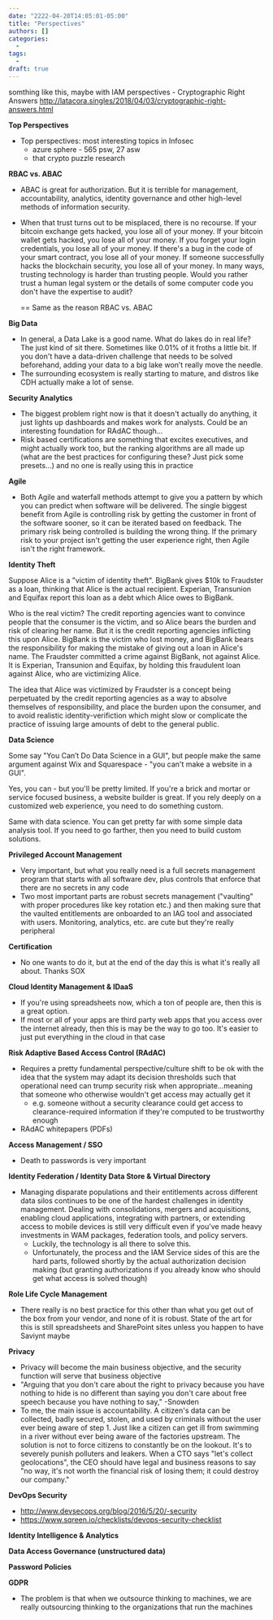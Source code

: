 ```yaml
---
date: "2222-04-20T14:05:01-05:00"
title: "Perspectives"
authors: []
categories:
  - 
tags:
  - 
draft: true
---
```


somthing like this, maybe with IAM perspectives - Cryptographic Right Answers
http://latacora.singles/2018/04/03/cryptographic-right-answers.html

**Top Perspectives**

- Top perspectives: most interesting topics in Infosec
  - azure sphere - 565 psw, 27 asw
  - that crypto puzzle research

**RBAC vs. ABAC**

- ABAC is great for authorization. But it is terrible for management, accountability, analytics, identity governance and other high-level methods of information security.

- When that trust turns out to be misplaced, there is no recourse. If your bitcoin exchange gets hacked, you lose all of your money. If your bitcoin wallet gets hacked, you lose all of your money. If you forget your login credentials, you lose all of your money. If there's a bug in the code of your smart contract, you lose all of your money. If someone successfully hacks the blockchain security, you lose all of your money. In many ways, trusting technology is harder than trusting people. Would you rather trust a human legal system or the details of some computer code you don't have the expertise to audit?

  == Same as the reason RBAC vs. ABAC

**Big Data**

- In general, a Data Lake is a good name. What do lakes do in real life? The just kind of sit there. Sometimes like 0.01% of it froths a little bit. If you don't have a data-driven challenge that needs to be solved beforehand, adding your data to a big lake won’t really move the needle.
- The surrounding ecosystem is really starting to mature, and distros like CDH actually make a lot of sense.

**Security Analytics**

- The biggest problem right now is that it doesn't actually do anything, it just lights up dashboards and makes work for analysts. Could be an interesting foundation for RAdAC though…
- Risk based certifications are something that excites executives, and might actually work too, but the ranking algorithms are all made up (what are the best practices for configuring these? Just pick some presets…) and no one is really using this in practice

**Agile**

- Both Agile and waterfall methods attempt to give you a pattern by which you can predict when software will be delivered. The single biggest benefit from Agile is controlling risk by getting the customer in front of the software sooner, so it can be iterated based on feedback. The primary risk being controlled is building the wrong thing. If the primary risk to your project isn't getting the user experience right, then Agile isn't the right framework.

**Identity Theft**

Suppose Alice is a "victim of identity theft". BigBank gives $10k to Fraudster as a loan, thinking that Alice is the actual recipient. Experian, Transunion and Equifax report this loan as a debt which Alice owes to BigBank.

Who is the real victim? The credit reporting agencies want to convince people that the consumer is the victim, and so Alice bears the burden and risk of clearing her name. But it is the credit reporting agencies inflicting this upon Alice. BigBank is the victim who lost money, and BigBank bears the responsibility for making the mistake of giving out a loan in Alice's name. The Fraudster committed a crime against BigBank, not against Alice. It is Experian, Transunion and Equifax, by holding this fraudulent loan against Alice, who are victimizing Alice.

The idea that Alice was victimized by Fraudster is a concept being perpetuated by the credit reporting agencies as a way to absolve themselves of responsibility, and place the burden upon the consumer, and to avoid realistic identity-verifiction which might slow or complicate the practice of issuing large amounts of debt to the general public.

**Data Science**

Some say "You Can’t Do Data Science in a GUI", but people make the same argument against Wix and Squarespace - "you can't make a website in a GUI".

Yes, you can - but you'll be pretty limited. If you're a brick and mortar or service focused business, a website builder is great. If you rely deeply on a customized web experience, you need to do something custom.

Same with data science. You can get pretty far with some simple data analysis tool. If you need to go farther, then you need to build custom solutions.

**Privileged Account Management**

- Very important, but what you really need is a full secrets management program that starts with all software dev, plus controls that enforce that there are no secrets in any code
- Two most important parts are robust secrets management ("vaulting" with proper procedures like key rotation etc.) and then making sure that the vaulted entitlements are onboarded to an IAG tool and associated with users. Monitoring, analytics, etc. are cute but they're really peripheral 

**Certification**

- No one wants to do it, but at the end of the day this is what it's really all about. Thanks SOX

**Cloud Identity Management & IDaaS**

- If you're using spreadsheets now, which a ton of people are, then this is a great option.
- If most or all of your apps are third party web apps that you access over the internet already, then this is may be the way to go too. It's easier to just put everything in the cloud in that case

**Risk Adaptive Based Access Control (RAdAC)**

- Requires a pretty fundamental perspective/culture shift to be ok with the idea that the system may adapt its decision thresholds such that operational need can trump security risk when appropriate…meaning that someone who otherwise wouldn't get access may actually get it
    - e.g. someone without a security clearance could get access to clearance-required information if they're computed to be trustworthy enough
- RAdAC whitepapers (PDFs) 

**Access Management / SSO**

- Death to passwords is very important

**Identity Federation / Identity Data Store & Virtual Directory**

- Managing disparate populations and their entitlements across different data silos continues to be one of the hardest challenges in identity management. Dealing with consolidations, mergers and acquisitions, enabling cloud applications, integrating with partners, or extending access to mobile devices is still very difficult even if you’ve made heavy investments in WAM packages, federation tools, and policy servers.
    - Luckily, the technology is all there to solve this. 
    - Unfortunately, the process and the IAM Service sides of this are the hard parts, followed shortly by the actual authorization decision making (but granting authorizations if you already know who should get what access is solved though)

**Role Life Cycle Management**

- There really is no best practice for this other than what you get out of the box from your vendor, and none of it is robust. State of the art for this is still spreadsheets and SharePoint sites unless you happen to have Saviynt maybe

**Privacy**

- Privacy will become the main business objective, and the security function will serve that business objective
- "Arguing that you don't care about the right to privacy because you have nothing to hide is no different than saying you don't care about free speech because you have nothing to say," -Snowden
- To me, the main issue is accountability. A citizen's data can be collected, badly secured, stolen, and used by criminals without the user ever being aware of step 1. Just like a citizen can get ill from swimming in a river without ever being aware of the factories upstream. The solution is not to force citizens to constantly be on the lookout. It's to severely punish polluters and leakers. When a CTO says "let's collect geolocations", the CEO should have legal and business reasons to say "no way, it's not worth the financial risk of losing them; it could destroy our company."

**DevOps Security**

- http://www.devsecops.org/blog/2016/5/20/-security
- https://www.sqreen.io/checklists/devops-security-checklist

**Identity Intelligence & Analytics**

**Data Access Governance (unstructured data)**

**Password Policies**

**GDPR**
- The problem is that when we outsource thinking to machines, we are really outsourcing thinking to the organizations that run the machines

